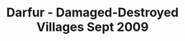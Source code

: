 ---
layout: wrapper_text
category: datasets

# Basic
identifier: "100,684"
title: "Darfur - Damaged-Destroyed Villages Sept 2009"
describedBy: "https://hiu.state.gov/Products/Sudan_DarfurVillageStatus_2011Jan_HIU_U323_11by17.pdf"
description: "The dataset from the Humanitarian Information Unit depict villages confirmed to have been damaged or destroyed in the Darfur region of Sudan between 2003 and 2009."
programCode:
  - "014:003"
bureauCode:
  - "014:00"

# Dates
modified: "2010-12-01"

# POC
poc:
  type: "vcard:Contact"
  fn: "Wilder, Benson"
  hasEmail: "mailto:WilderBF@state.gov"

# Publisher
publisher:
  type: "org:Organization"
  name: "U.S. Department of State"

# Spatiotemporal
spatial: "World"
temporal: "2003-02-01T00:00:01Z/2010-12-31T23:59:59Z"

# Distribution
distribution:
  - type: "dcat:Distribution"
    downloadURL: "https://hiu.state.gov/Products/Sudan_DarfurVillageStatus_2011Jan_HIU_U323_11by17.pdf"
    mediaType: "application/pdf"
  - type: "dcat:Distribution"
    accessURL: "https://hiu.state.gov/Products/Sudan_DarfurVillageStatus_2011Jan_HIU_U323_11by17.pdf"
    format: "pdf"

# Keywords
keyword:
  - "-"
---